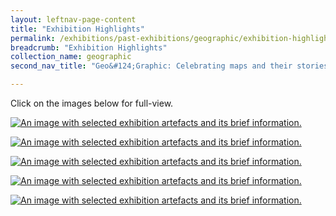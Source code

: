 ```yaml
---
layout: leftnav-page-content
title: "Exhibition Highlights"
permalink: /exhibitions/past-exhibitions/geographic/exhibition-highlights/
breadcrumb: "Exhibition Highlights"
collection_name: geographic
second_nav_title: "Geo&#124;Graphic: Celebrating maps and their stories"

---
```


<p>Click on the images below for full-view.</p>

<a href="/images/event-images/geographic/geographic-exhibition-highlights-1-high.jpg"><img src="/images/event-images/geographic/geographic-exhibition-highlights-1-low.jpg" alt="An image with selected exhibition artefacts and its brief information."></a>

<a href="/images/event-images/geographic/geographic-exhibition-highlights-2-high.jpg"><img src="/images/event-images/geographic/geographic-exhibition-highlights-2-low.jpg" alt="An image with selected exhibition artefacts and its brief information."></a>

<a href="/images/event-images/geographic/geographic-exhibition-highlights-3-high.jpg"><img src="/images/event-images/geographic/geographic-exhibition-highlights-3-low.jpg" alt="An image with selected exhibition artefacts and its brief information."></a>

<a href="/images/event-images/geographic/geographic-exhibition-highlights-4-high.jpg"><img src="/images/event-images/geographic/geographic-exhibition-highlights-4-low.jpg" alt="An image with selected exhibition artefacts and its brief information."></a>

<a href="/images/event-images/geographic/geographic-exhibition-highlights-5-high.jpg"><img src="/images/event-images/geographic/geographic-exhibition-highlights-5-low.jpg" alt="An image with selected exhibition artefacts and its brief information."></a>
